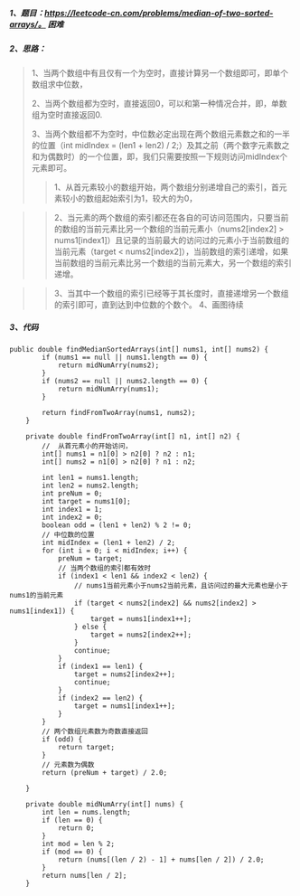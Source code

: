 ##### 1、题目：https://leetcode-cn.com/problems/median-of-two-sorted-arrays/。   困难
##### 2、思路：
> 1、当两个数组中有且仅有一个为空时，直接计算另一个数组即可，即单个数组求中位数，
> 
> 2、当两个数组都为空时，直接返回0，可以和第一种情况合并，即，单数组为空时直接返回0.
> 
> 3、当两个数组都不为空时，中位数必定出现在两个数组元素数之和的一半的位置（int midIndex = (len1 + len2) / 2;）及其之前（两个数字元素数之和为偶数时）的一个位置，即，我们只需要按照一下规则访问midIndex个元素即可。
 >> 1、从首元素较小的数组开始，两个数组分别递增自己的索引，首元素较小的数组起始索引为1，较大的为0，
 
 >> 2、当元素的两个数组的索引都还在各自的可访问范围内，只要当前的数组的当前元素比另一个数组的当前元素小（nums2[index2] > nums1[index1]）且记录的当前最大的访问过的元素小于当前数组的当前元素（target < nums2[index2]），当前数组的索引递增，如果当前数组的当前元素比另一个数组的当前元素大，另一个数组的索引递增。
 
 >> 3、当其中一个数组的索引已经等于其长度时，直接递增另一个数组的索引即可，直到达到中位数的个数个。
> 4、画图待续
##### 3、代码
```
public double findMedianSortedArrays(int[] nums1, int[] nums2) {
        if (nums1 == null || nums1.length == 0) {
            return midNumArry(nums2);
        }
        if (nums2 == null || nums2.length == 0) {
            return midNumArry(nums1);
        }

        return findFromTwoArray(nums1, nums2);
    }

    private double findFromTwoArray(int[] n1, int[] n2) {
        //  从首元素小的开始访问，
        int[] nums1 = n1[0] > n2[0] ? n2 : n1;
        int[] nums2 = n1[0] > n2[0] ? n1 : n2;

        int len1 = nums1.length;
        int len2 = nums2.length;
        int preNum = 0;
        int target = nums1[0];
        int index1 = 1;
        int index2 = 0;
        boolean odd = (len1 + len2) % 2 != 0;
        // 中位数的位置
        int midIndex = (len1 + len2) / 2;
        for (int i = 0; i < midIndex; i++) {
            preNum = target;
            // 当两个数组的索引都有效时
            if (index1 < len1 && index2 < len2) {
                // nums1当前元素小于nums2当前元素，且访问过的最大元素也是小于nums1的当前元素
                if (target < nums2[index2] && nums2[index2] > nums1[index1]) {
                    target = nums1[index1++];
                } else {
                    target = nums2[index2++];
                }
                continue;
            }
            if (index1 == len1) {
                target = nums2[index2++];
                continue;
            }
            if (index2 == len2) {
                target = nums1[index1++];
            }
        }
        // 两个数组元素数为奇数直接返回
        if (odd) {
            return target;
        }
        // 元素数为偶数
        return (preNum + target) / 2.0;

    }

    private double midNumArry(int[] nums) {
        int len = nums.length;
        if (len == 0) {
            return 0;
        }
        int mod = len % 2;
        if (mod == 0) {
            return (nums[(len / 2) - 1] + nums[len / 2]) / 2.0;
        }
        return nums[len / 2];
    }
```
